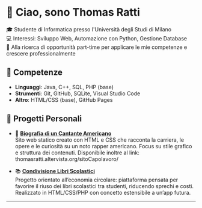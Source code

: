 # 👋 Ciao, sono Thomas Ratti

🎓 Studente di Informatica presso l'Università degli Studi di Milano  
💻 Interessi: Sviluppo Web, Automazione con Python, Gestione Database  
🚀 Alla ricerca di opportunità part-time per applicare le mie competenze e crescere professionalmente

## 🔧 Competenze

- **Linguaggi**: Java, C++, SQL, PHP (base)
- **Strumenti**: Git, GitHub, SQLite, Visual Studio Code
- **Altro**: HTML/CSS (base), GitHub Pages

## 📂 Progetti Personali

- 🎤 **[Biografia di un Cantante Americano](https://github.com/thomasratti/project_Biography)**  
  Sito web statico creato con HTML e CSS che racconta la carriera, le opere e le curiosità su un noto rapper americano. Focus su stile grafico e struttura dei contenuti.
  Disponibile inoltre al link: thomasratti.altervista.org/sitoCapolavoro/

- 📚 **[Condivisione Libri Scolastici](https://github.com/thomasratti/project_SharingBooks)**  
  Progetto orientato all’economia circolare: piattaforma pensata per favorire il riuso dei libri scolastici tra studenti, riducendo sprechi e costi. Realizzato in HTML/CSS/PHP con concetto estensibile a un’app futura.

---
